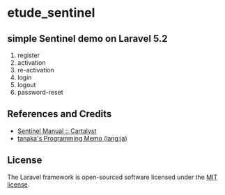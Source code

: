 # etude_sentinel

## simple Sentinel demo on Laravel 5.2

1. register
2. activation
3. re-activation
4. login
5. logout
6. password-reset

## References and Credits
* [Sentinel Manual :: Cartalyst](https://cartalyst.com/manual/sentinel/2.0)
* [tanaka's Programming Memo (lang:ja)](http://am1tanaka.hatenablog.com/entry/2016/06/29/003308)

## License

The Laravel framework is open-sourced software licensed under the [MIT license](http://opensource.org/licenses/MIT).
